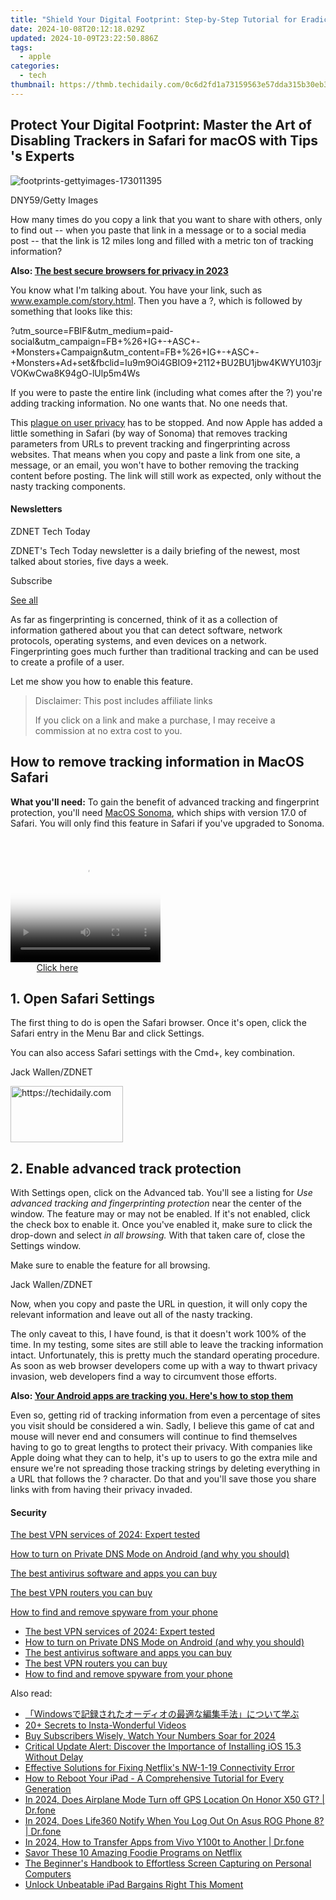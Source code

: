 ```yaml
---
title: "Shield Your Digital Footprint: Step-by-Step Tutorial for Eradicating URL Tracker Elements in Mac's Safari Browser"
date: 2024-10-08T20:12:18.029Z
updated: 2024-10-09T23:22:50.886Z
tags:
  - apple
categories:
  - tech
thumbnail: https://thmb.techidaily.com/0c6d2fd1a73159563e57dda315b30eb330741092cc6760e2a82edb3563c1b5c8.jpg
---
```


## Protect Your Digital Footprint: Master the Art of Disabling Trackers in Safari for macOS with Tips 's Experts

![footprints-gettyimages-173011395](https://www.zdnet.com/a/img/resize/445e22bc134ba40b4409558127b983ce394a954d/2023/10/05/2461ec6a-9dbe-48ce-a2f5-0857389e59a9/footprints-gettyimages-173011395.jpg?auto=webp&width=1280)

DNY59/Getty Images

How many times do you copy a link that you want to share with others, only to find out -- when you paste that link in a message or to a social media post -- that the link is 12 miles long and filled with a metric ton of tracking information?

**Also: [The best secure browsers for privacy in 2023](https://www.zdnet.com/article/best-browser-for-privacy/)**

You know what I'm talking about. You have your link, such as www.example.com/story.html. Then you have a ?, which is followed by something that looks like this:

?utm_source=FBIF&utm_medium=paid-social&utm_campaign=FB+%26+IG+-+ASC+-+Monsters+Campaign&utm_content=FB+%26+IG+-+ASC+-+Monsters+Ad+set&fbclid=Iu9m9Oi4GBIO9+2112+BU2BU1jbw4KWYU103jrVOKwCwa8K94gO-lUlp5m4Ws

If you were to paste the entire link (including what comes after the ?) you're adding tracking information. No one wants that. No one needs that.

This [plague on user privacy](https://www.zdnet.com/home-and-office/work-life/whats-the-best-way-to-ensure-your-privacy-with-a-web-browser/) has to be stopped. And now Apple has added a little something in Safari (by way of Sonoma) that removes tracking parameters from URLs to prevent tracking and fingerprinting across websites. That means when you copy and paste a link from one site, a message, or an email, you won't have to bother removing the tracking content before posting. The link will still work as expected, only without the nasty tracking components. 

#### Newsletters

ZDNET Tech Today

ZDNET's Tech Today newsletter is a daily briefing of the newest, most talked about stories, five days a week.

 Subscribe

[See all](https://www.zdnet.com/newsletters/)

As far as fingerprinting is concerned, think of it as a collection of information gathered about you that can detect software, network protocols, operating systems, and even devices on a network. Fingerprinting goes much further than traditional tracking and can be used to create a profile of a user.

Let me show you how to enable this feature.

>  Disclaimer: This post includes affiliate links
>
>  If you click on a link and make a purchase, I may receive a commission at no extra cost to you.
>

## How to remove tracking information in MacOS Safari

**What you'll need:** To gain the benefit of advanced tracking and fingerprint protection, you'll need [MacOS Sonoma](https://www.zdnet.com/article/whats-new-in-macos-sonoma-heres-everything-you-need-to-know/), which ships with version 17.0 of Safari. You will only find this feature in Safari if you've upgraded to Sonoma.

<!-- affiliate ads begin -->
<span id="1328679">
					<video width="240" height="200" style="cursor:pointer"
           poster="//a.impactradius-go.com/display-clicktoplayimage/1328679.png"
           onclick="if(!this.playClicked){this.play();this.setAttribute('controls',true);this.playClicked=true;}">
	   <source src="//a.impactradius-go.com/display-ad/15852-1328679">
	   <img src="//a.impactradius-go.com/display-clicktoplayimage/1328679.png" style="border: none; height: 100%; width: 100%; object-fit: contain">
	</video>
	<div style="width:150px;text-align:center"><a href="javascript:window.open(decodeURIComponent('https%3A%2F%2Fthefitville.pxf.io%2Fc%2F5597632%2F1328679%2F15852'), '_blank');void(0);">Click here</a></div>
</span>
<img height="0" width="0" src="https://imp.pxf.io/i/5597632/1328679/15852" style="position:absolute;visibility:hidden;" border="0" />
<!-- affiliate ads end -->

## 1\. Open Safari Settings

The first thing to do is open the Safari browser. Once it's open, click the Safari entry in the Menu Bar and click Settings.

You can also access Safari settings with the Cmd+, key combination.

Jack Wallen/ZDNET

<!-- affiliate ads begin -->
<a href="https://aligracehair.sjv.io/c/5597632/2135411/19272" target="_top" id="2135411">
  <img src="//a.impactradius-go.com/display-ad/19272-2135411" border="0" alt="https://techidaily.com" width="180" height="90"/>
</a>
<img height="0" width="0" src="https://aligracehair.sjv.io/i/5597632/2135411/19272" style="position:absolute;visibility:hidden;" border="0" />
<!-- affiliate ads end -->

## 2\. Enable advanced track protection

With Settings open, click on the Advanced tab. You'll see a listing for _Use advanced tracking and fingerprinting protection_ near the center of the window. The feature may or may not be enabled. If it's not enabled, click the check box to enable it. Once you've enabled it, make sure to click the drop-down and select _in all browsing._ With that taken care of, close the Settings window.

Make sure to enable the feature for all browsing.

Jack Wallen/ZDNET

Now, when you copy and paste the URL in question, it will only copy the relevant information and leave out all of the nasty tracking. 

The only caveat to this, I have found, is that it doesn't work 100% of the time. In my testing, some sites are still able to leave the tracking information intact. Unfortunately, this is pretty much the standard operating procedure. As soon as web browser developers come up with a way to thwart privacy invasion, web developers find a way to circumvent those efforts. 

**Also: [Your Android apps are tracking you. Here's how to stop them](https://www.zdnet.com/article/your-android-apps-are-tracking-you-heres-how-to-stop-them/)**

Even so, getting rid of tracking information from even a percentage of sites you visit should be considered a win. Sadly, I believe this game of cat and mouse will never end and consumers will continue to find themselves having to go to great lengths to protect their privacy. With companies like Apple doing what they can to help, it's up to users to go the extra mile and ensure we're not spreading those tracking strings by deleting everything in a URL that follows the ? character. Do that and you'll save those you share links with from having their privacy invaded.

#### Security

[The best VPN services of 2024: Expert tested](https://www.zdnet.com/article/best-vpn/ "The best VPN services of 2024: Expert tested")

[How to turn on Private DNS Mode on Android (and why you should)](https://www.zdnet.com/article/how-to-turn-on-private-dns-mode-on-android-and-why-you-should/ "How to turn on Private DNS Mode on Android (and why you should)")

[The best antivirus software and apps you can buy](https://www.zdnet.com/article/best-antivirus/ "The best antivirus software and apps you can buy")

[The best VPN routers you can buy](https://www.zdnet.com/article/best-vpn-router/ "The best VPN routers you can buy")

[How to find and remove spyware from your phone](https://www.zdnet.com/article/how-to-find-and-remove-spyware-from-your-phone/ "How to find and remove spyware from your phone")

* [The best VPN services of 2024: Expert tested](https://www.zdnet.com/article/best-vpn/ "The best VPN services of 2024: Expert tested")
* [How to turn on Private DNS Mode on Android (and why you should)](https://www.zdnet.com/article/how-to-turn-on-private-dns-mode-on-android-and-why-you-should/ "How to turn on Private DNS Mode on Android (and why you should)")
* [The best antivirus software and apps you can buy](https://www.zdnet.com/article/best-antivirus/ "The best antivirus software and apps you can buy")
* [The best VPN routers you can buy](https://www.zdnet.com/article/best-vpn-router/ "The best VPN routers you can buy")
* [How to find and remove spyware from your phone](https://www.zdnet.com/article/how-to-find-and-remove-spyware-from-your-phone/ "How to find and remove spyware from your phone")

<ins class="adsbygoogle"
     style="display:block"
     data-ad-format="autorelaxed"
     data-ad-client="ca-pub-7571918770474297"
     data-ad-slot="1223367746"></ins>

<ins class="adsbygoogle"
     style="display:block"
     data-ad-client="ca-pub-7571918770474297"
     data-ad-slot="8358498916"
     data-ad-format="auto"
     data-full-width-responsive="true"></ins>

<span class="atpl-alsoreadstyle">Also read:</span>
<div><ul>
<li><a href="https://tech-revival.techidaily.com/1726029813860-windows/"><u>「Windowsで記録されたオーディオの最適な編集手法」について学ぶ</u></a></li>
<li><a href="https://instagram-video-recordings.techidaily.com/20plus-secrets-to-insta-wonderful-videos/"><u>20+ Secrets to Insta-Wonderful Videos</u></a></li>
<li><a href="https://youtube-tips.techidaily.com/ubscribers-wisely-watch-your-numbers-soar-for-2024/"><u>Buy Subscribers Wisely, Watch Your Numbers Soar for 2024</u></a></li>
<li><a href="https://fox-that.techidaily.com/critical-update-alert-discover-the-importance-of-installing-ios-153-without-delay/"><u>Critical Update Alert: Discover the Importance of Installing iOS 15.3 Without Delay</u></a></li>
<li><a href="https://techtrends.techidaily.com/effective-solutions-for-fixing-netflixs-nw-1-19-connectivity-error/"><u>Effective Solutions for Fixing Netflix's NW-1-19 Connectivity Error</u></a></li>
<li><a href="https://techtrends.techidaily.com/how-to-reboot-your-ipad-a-comprehensive-tutorial-for-every-generation/"><u>How to Reboot Your iPad - A Comprehensive Tutorial for Every Generation</u></a></li>
<li><a href="https://review-topics.techidaily.com/in-2024-does-airplane-mode-turn-off-gps-location-on-honor-x50-gt-drfone-by-drfone-virtual-android/"><u>In 2024, Does Airplane Mode Turn off GPS Location On Honor X50 GT? | Dr.fone</u></a></li>
<li><a href="https://review-topics.techidaily.com/in-2024-does-life360-notify-when-you-log-out-on-asus-rog-phone-8-drfone-by-drfone-virtual-android/"><u>In 2024, Does Life360 Notify When You Log Out On Asus ROG Phone 8? | Dr.fone</u></a></li>
<li><a href="https://android-transfer.techidaily.com/in-2024-how-to-transfer-apps-from-vivo-y100t-to-another-drfone-by-drfone-transfer-from-android-transfer-from-android/"><u>In 2024, How to Transfer Apps from Vivo Y100t to Another | Dr.fone</u></a></li>
<li><a href="https://techtrends.techidaily.com/savor-these-10-amazing-foodie-programs-on-netflix/"><u>Savor These 10 Amazing Foodie Programs on Netflix</u></a></li>
<li><a href="https://techtrends.techidaily.com/the-beginners-handbook-to-effortless-screen-capturing-on-personal-computers/"><u>The Beginner's Handbook to Effortless Screen Capturing on Personal Computers</u></a></li>
<li><a href="https://techtrends.techidaily.com/1722872731853-unlock-unbeatable-ipad-bargains-right-this-moment/"><u>Unlock Unbeatable iPad Bargains Right This Moment</u></a></li>
</ul></div>

